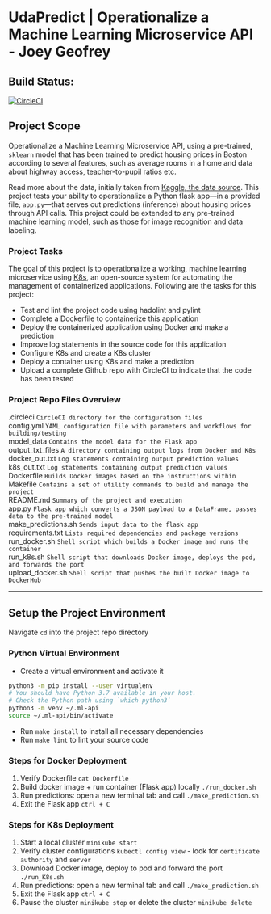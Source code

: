 # UdaPredict | Operationalize a Machine Learning Microservice API - Joey Geofrey

## Build Status:
[![CircleCI](https://dl.circleci.com/status-badge/img/gh/joeygeofrey/IAC-K8s-operationalize-ML-microservice-api/tree/main.svg?style=svg)](https://dl.circleci.com/status-badge/redirect/gh/joeygeofrey/IAC-K8s-operationalize-ML-microservice-api/tree/main)

## Project Scope

Operationalize a Machine Learning Microservice API, using a pre-trained, `sklearn` model that has been trained to predict housing prices in Boston according to several features, such as average rooms in a home and data about highway access, teacher-to-pupil ratios etc. 

Read more about the data, initially taken from [Kaggle, the data source](https://www.kaggle.com/c/boston-housing). This project tests your ability to operationalize a Python flask app—in a provided file, `app.py`—that serves out predictions (inference) about housing prices through API calls. This project could be extended to any pre-trained machine learning model, such as those for image recognition and data labeling.

### Project Tasks

The goal of this project is to operationalize a working, machine learning microservice using [K8s](https://kubernetes.io/), an open-source system for automating the management of containerized applications. Following are the tasks for this project:
* Test and lint the project code using hadolint and pylint
* Complete a Dockerfile to containerize this application
* Deploy the containerized application using Docker and make a prediction
* Improve log statements in the source code for this application
* Configure K8s and create a K8s cluster
* Deploy a container using K8s and make a prediction
* Upload a complete Github repo with CircleCI to indicate that the code has been tested

### Project Repo Files Overview

.circleci `CircleCI directory for the configuration files`\
config.yml `YAML configuration file with parameters and workflows for building/testing`\
model_data `Contains the model data for the Flask app`\
output_txt_files `A directory containing output logs from Docker and K8s`\
docker_out.txt `Log statements containing output prediction values`\
k8s_out.txt `Log statements containing output prediction values`\
Dockerfile `Builds Docker images based on the instructions within`\
Makefile `Contains a set of utility commands to build and manage the project`\
README.md `Summary of the project and execution`\
app.py `Flask app which converts a JSON payload to a DataFrame, passes data to the pre-trained model`\
make_predictions.sh `Sends input data to the flask app`\
requirements.txt `Lists required dependencies and package versions`\
run_docker.sh `Shell script which builds a Docker image and runs the container`\
run_k8s.sh `Shell script that downloads Docker image, deploys the pod, and forwards the port`\
upload_docker.sh `Shell script that pushes the built Docker image to DockerHub`

---

## Setup the Project Environment
Navigate `cd` into the project repo directory

### Python Virtual Environment
* Create a virtual environment and activate it
```bash
python3 -m pip install --user virtualenv
# You should have Python 3.7 available in your host. 
# Check the Python path using `which python3`
python3 -m venv ~/.ml-api
source ~/.ml-api/bin/activate
```
* Run `make install` to install all necessary dependencies
* Run `make lint` to lint your source code

### Steps for Docker Deployment

1. Verify Dockerfile  `cat Dockerfile`
2. Build docker image + run container (Flask app) locally `./run_docker.sh`
3. Run predictions: open a new terminal tab and call `./make_prediction.sh`
3. Exit the Flask app `ctrl + C`

### Steps for K8s Deployment

1. Start a local cluster `minikube start`
2. Verify cluster configurations `kubectl config view`  - look for `certificate authority` and `server`
3. Download Docker image, deploy to pod and forward the port `./run_K8s.sh`
4. Run predictions: open a new terminal tab and call `./make_prediction.sh`
5. Exit the Flask app `ctrl + C`
6. Pause the cluster `minikube stop` or delete the cluster `minikube delete`